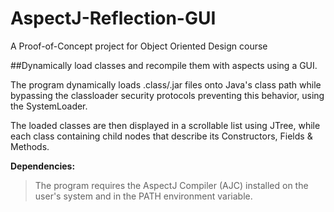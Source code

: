 # AspectJ-Reflection-GUI

A Proof-of-Concept project for Object Oriented Design course

##Dynamically load classes and recompile them with aspects using a GUI.

The program dynamically loads .class/.jar files onto Java's class path while bypassing the classloader security protocols preventing this behavior, using the SystemLoader.

The loaded classes are then displayed in a scrollable list using JTree, while each class containing child nodes that describe its Constructors, Fields & Methods.

**Dependencies:<br/>**
>The program requires the AspectJ Compiler (AJC) installed on the user's system and in the PATH environment variable.
